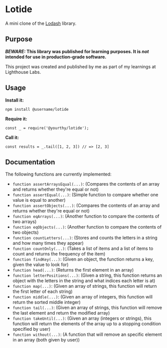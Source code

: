 # Lotide

A mini clone of the [Lodash](https://lodash.com) library.

## Purpose

**_BEWARE:_ This library was published for learning purposes. It is _not_ intended for use in production-grade software.**

This project was created and published by me as part of my learnings at Lighthouse Labs. 

## Usage

**Install it:**

`npm install @username/lotide`

**Require it:**

`const _ = require('@yourthy/lotide');`

**Call it:**

`const results = _.tail([1, 2, 3]) // => [2, 3]`

## Documentation

The following functions are currently implemented:

* `function assertArraysEqual(...)`: (Compares the contents of an array and returns whether they're equal or not)
* `function assertEqual(...)`: (Simple function to compare whether one value is equal to another)
* `function assertObjects(...)`: (Compares the contents of an array and returns whether they're equal or not)
* `function eqArrays(...)`: (Another function to compare the contents of two arrays)
* `function eqObjects(...)`: (Another function to compare the contents of two objects)
* `function countLetters(...)`: (Stores and counts the letters in a string and how many times they appear)
* `function countOnly(...)`: (Takes a list of items and a list of items to count and returns the frequency of the item)
* `function findKey(...)`: (Given an object, the function returns a key, given the value to look for)
* `function head(...)`: (Returns the first element in an array)
* `function letterPositions(...)`: (Given a string, this function returns an object with the letters in the string and what indices each letter is at)
* `function map(...)`: (Given an array of strings, this function will return the first letter of each string)
* `function middle(...)`: (Given an array of integers, this function will return the sorted middle integer)
* `function tail(...)`: (Given an array of strings, this function will remove the last element and return the modified array)
* `function takeUntil(...)`: (Given an array (integers or strings), this function will return the elements of the array up to a stopping condition specified by user)
* `function without(...)`: (A function that will remove an specific element in an array (both given by user))
